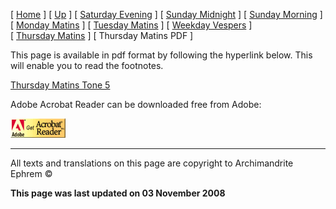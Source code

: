 \[ [Home](index.md) \] \[ [Up](tone5.md) \] \[ [Saturday Evening](sat5ec.md) \] \[ [Sunday Midnight](sun5nc.md) \] \[ [Sunday Morning](sun5mc.md) \] \[ [Monday Matins](monday_matins4.md) \] \[ [Tuesday Matins](tuesday_matins4.md) \] \[ [Weekday Vespers](weekday_vespers4.md) \] \[ [Thursday Matins](thursday_matins5.md) \] \[ Thursday Matins PDF \]

This page is available in pdf format by following the hyperlink below.
This will enable you to read the footnotes.

[Thursday Matins Tone 5](Thur05m%20WWW.pdf)

Adobe Acrobat Reader can be downloaded free from Adobe:

[<img src="getacro.gif" width="88" height="31" />](http://www.adobe.com)

------------------------------------------------------------------------

All texts and translations on this page are copyright to
Archimandrite Ephrem ©

**This page was last updated on 03 November 2008**
